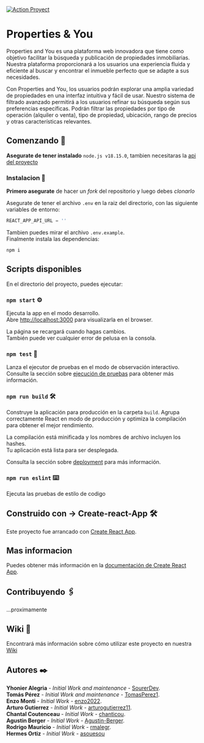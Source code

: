 [![Action Proyect](https://github.com/SourerDev/Proyecto-Final-Frontend/actions/workflows/action_app.yml/badge.svg)](https://github.com/SourerDev/Proyecto-Final-Frontend/actions/workflows/action_app.yml)

# Properties & You

Properties and You es una plataforma web innovadora que tiene como objetivo facilitar la búsqueda y publicación de propiedades inmobiliarias. Nuestra plataforma proporcionará a los usuarios una experiencia fluida y eficiente al buscar y encontrar el inmueble perfecto que se adapte a sus necesidades.

Con Properties and You, los usuarios podrán explorar una amplia variedad de propiedades en una interfaz intuitiva y fácil de usar. Nuestro sistema de filtrado avanzado permitirá a los usuarios refinar su búsqueda según sus preferencias específicas. Podrán filtrar las propiedades por tipo de operación (alquiler o venta), tipo de propiedad, ubicación, rango de precios y otras características relevantes.

## Comenzando 🚀

**Asegurate de tener instalado** `node.js v18.15.0`, tambien necesitaras la [api del proyecto](https://github.com/SourerDev/api-properties-you)

### Instalacion 🔧

**Primero asegurate** de hacer un _fork_ del repositorio y luego debes _clonarlo_

Asegurate de tener el archivo `.env` en la raiz del directorio, con las siguiente variables de entorno:

```js
REACT_APP_API_URL = ''
```

Tambien puedes mirar el archivo `.env.example`.\
Finalmente instala las dependencias:

```bash
npm i
```

## Scripts disponibles

En el directorio del proyecto, puedes ejecutar:

### `npm start` ⚙️

Ejecuta la app en el modo desarrollo.\
Abre [http://localhost:3000](http://localhost:3000) para visualizarla en el browser.

La página se recargará cuando hagas cambios.\
También puede ver cualquier error de pelusa en la consola.

### `npm test` 🔩

Lanza el ejecutor de pruebas en el modo de observación interactivo.\
Consulte la sección sobre [ejecución de pruebas](https://facebook.github.io/create-react-app/docs/running-tests) para obtener más información.

### `npm run build` 🛠️

Construye la aplicación para producción en la carpeta `build`.
Agrupa correctamente React en modo de producción y optimiza la compilación para obtener el mejor rendimiento.

La compilación está minificada y los nombres de archivo incluyen los hashes.\
Tu aplicación está lista para ser desplegada.

Consulta la sección sobre [deployment](https://facebook.github.io/create-react-app/docs/deployment) para más información.

### `npm run eslint` ⌨️

Ejecuta las pruebas de estilo de codigo

## Construido con → Create-react-App 🛠️

Este proyecto fue arrancado con [Create React App](https://github.com/facebook/create-react-app).

## Mas informacion

Puedes obtener más información en la [documentación de Create React App](https://facebook.github.io/create-react-app/docs/getting-started).

## Contribuyendo 🖇️

...proximamente

## Wiki 📖

Encontrará más información sobre cómo utilizar este proyecto en nuestra [Wiki](https://github.com/SourerDev/proyecto-final-frontend/wiki)

## Autores ✒️

**Yhonier Alegria** - _Initial Work and maintenance_ - [SourerDev](https://github.com/SourerDev).\
**Tomás Pérez** - _Initial Work and maintenance_ - [TomasPerez1](https://github.com/TomasPerez1).\
**Enzo Monti** - _Initial Work_ - [enzo2022](https://github.com/enzo2022).\
**Arturo Gutierrez** - _Initial Work_ - [arturogutierrez11](https://github.com/arturogutierrez11).\
**Chantal Coutenceau** - _Initial Work_ - [chanticou](https://github.com/chanticou).\
**Agustin Berger** - _Initial Work_ - [Agustin-Berger](https://github.com/Agustin-Berger).\
**Rodrigo Mauricio** - _Initial Work_ - [rmalegr](https://github.com/rmalegr).\
**Hermes Ortiz** - _Initial Work_ - [asouesou](https://github.com/asouesou)
